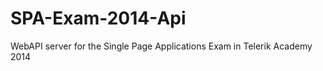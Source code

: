 SPA-Exam-2014-Api
=================

WebAPI server for the Single Page Applications Exam in Telerik Academy 2014
